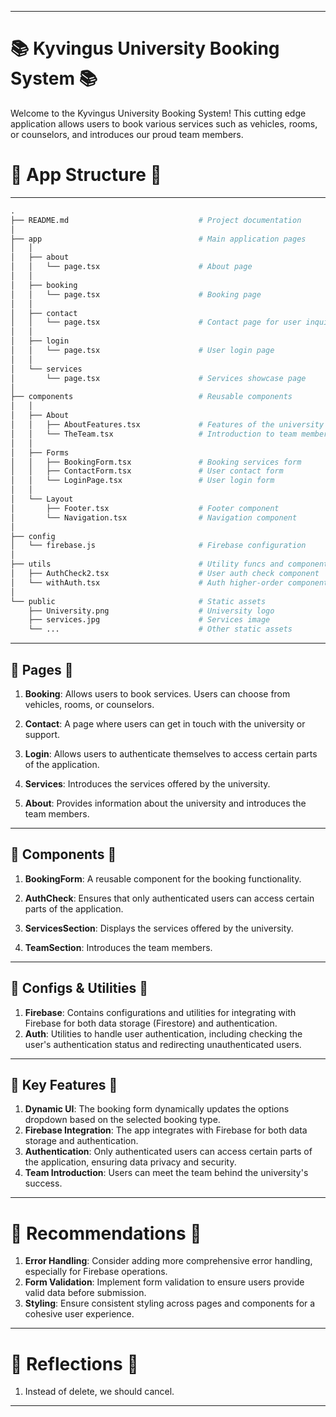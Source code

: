
--- 

# 📚 **Kyvingus University Booking System** 📚

Welcome to the Kyvingus University Booking System! 
This cutting edge application allows users to book various services such as vehicles, rooms, or counselors, and introduces our proud team members.


# 📂 **App Structure** 📂
---
```python
.
├── README.md                             # Project documentation
│
├── app                                   # Main application pages
│   │
│   ├── about
│   │   └── page.tsx                      # About page
│   │
│   ├── booking
│   │   └── page.tsx                      # Booking page
│   │
│   ├── contact
│   │   └── page.tsx                      # Contact page for user inquiries
│   │
│   ├── login
│   │   └── page.tsx                      # User login page
│   │
│   └── services
│       └── page.tsx                      # Services showcase page
│
├── components                            # Reusable components
│   │
│   ├── About
│   │   ├── AboutFeatures.tsx             # Features of the university
│   │   └── TheTeam.tsx                   # Introduction to team members
│   │
│   ├── Forms
│   │   ├── BookingForm.tsx               # Booking services form
│   │   ├── ContactForm.tsx               # User contact form
│   │   └── LoginPage.tsx                 # User login form
│   │
│   └── Layout
│       ├── Footer.tsx                    # Footer component
│       └── Navigation.tsx                # Navigation component
│
├── config
│   └── firebase.js                       # Firebase configuration
│
├── utils                                 # Utility funcs and components
│   ├── AuthCheck2.tsx                    # User auth check component
│   └── withAuth.tsx                      # Auth higher-order component
│
└── public                                # Static assets
    ├── University.png                    # University logo
    ├── services.jpg                      # Services image
    └── ...                               # Other static assets
```

---
## 📄 **Pages** 📄

1. **Booking**: Allows users to book services. Users can choose from vehicles, rooms, or counselors.

2. **Contact**: A page where users can get in touch with the university or support.

3. **Login**: Allows users to authenticate themselves to access certain parts of the application.

4. **Services**: Introduces the services offered by the university.

5. **About**: Provides information about the university and introduces the team members.

---

## 🧩 **Components** 🧩

1. **BookingForm**: A reusable component for the booking functionality.

2. **AuthCheck**: Ensures that only authenticated users can access certain parts of the application.
3. **ServicesSection**: Displays the services offered by the university.
4. **TeamSection**: Introduces the team members.
---
## 🔧 **Configs & Utilities** 🔧

1. **Firebase**: Contains configurations and utilities for integrating with Firebase for both data storage (Firestore) and authentication.
2. **Auth**: Utilities to handle user authentication, including checking the user's authentication status and redirecting unauthenticated users.
---
## 📌 **Key Features** 📌

1. **Dynamic UI**: The booking form dynamically updates the options dropdown based on the selected booking type.
2. **Firebase Integration**: The app integrates with Firebase for both data storage and authentication.
3. **Authentication**: Only authenticated users can access certain parts of the application, ensuring data privacy and security.
4. **Team Introduction**: Users can meet the team behind the university's success.
---

# 📌 **Recommendations** 📌

1. **Error Handling**: Consider adding more comprehensive error handling, especially for Firebase operations.
2. **Form Validation**: Implement form validation to ensure users provide valid data before submission.
3. **Styling**: Ensure consistent styling across pages and components for a cohesive user experience.

---

# 📌 **Reflections** 📌

1. Instead of delete, we should cancel.

---
